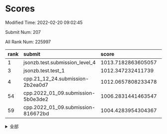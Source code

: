 # Scores

Modified Time: 2022-02-20 09:02:45

Submit Num: 207

All Rank Num: 225997

| rank |               submit               |       score        |       sigma        | pk_num |
| :--- | :--------------------------------- | :----------------- | :----------------- | :----- |
| 1    | jsonzb.test.submission_level_4     | 1013.7182863605057 | 0.7976222802588985 | 4362   |
| 3    | jsonzb.test.test_1                 | 1012.347232411739  | 0.7771542013775242 | 4368   |
| 4    | cpp.21_12_24.submission-2b2ea0d7   | 1012.0657808233478 | 0.8147992262754287 | 4367   |
| 54   | cpp.2022_01_09.submission-5b0e3de2 | 1006.2831441463547 | 0.7284532302123714 | 4368   |
| 59   | cpp.2022_01_09.submission-816672bd | 1004.4283954304367 | 0.7096046217757983 | 4366   |


<details>
<summary>全部</summary>

| rank |                 submit                 |       score        |       sigma        | pk_num |
| :--- | :------------------------------------- | :----------------- | :----------------- | :----- |
| 1    | jsonzb.test.submission_level_4         | 1013.7182863605057 | 0.7976222802588985 | 4362   |
| 2    | gobigger.level_3.submission_level_3_49 | 1012.6663879276914 | 0.7712741020381487 | 4372   |
| 3    | jsonzb.test.test_1                     | 1012.347232411739  | 0.7771542013775242 | 4368   |
| 4    | cpp.21_12_24.submission-2b2ea0d7       | 1012.0657808233478 | 0.8147992262754287 | 4367   |
| 5    | gobigger.level_3.submission_level_3_7  | 1011.6307983591051 | 0.7712317990446886 | 4364   |
| 6    | gobigger.level_3.submission_level_3_47 | 1010.9632111836811 | 0.7743858664837585 | 4364   |
| 7    | gobigger.level_3.submission_level_3_22 | 1010.8417867812276 | 0.7566463145699107 | 4376   |
| 8    | gobigger.level_3.submission_level_3_1  | 1010.81599795364   | 0.7577418926864028 | 4363   |
| 9    | gobigger.level_3.submission_level_3_42 | 1010.8151945347779 | 0.7736115993806012 | 4367   |
| 10   | gobigger.level_3.submission_level_3_39 | 1010.5678891444968 | 0.7756135105722332 | 4365   |
| 11   | gobigger.level_3.submission_level_3_10 | 1010.4620841298935 | 0.7569739933752946 | 4368   |
| 12   | gobigger.level_3.submission_level_3_36 | 1010.4458825622188 | 0.7451902217375311 | 4367   |
| 13   | gobigger.level_3.submission_level_3_33 | 1010.39035280844   | 0.7606382673483179 | 4371   |
| 14   | gobigger.level_3.submission_level_3_8  | 1010.3823123886431 | 0.780487321645946  | 4364   |
| 15   | gobigger.level_3.submission_level_3_4  | 1010.3337440893392 | 0.7789779290786331 | 4364   |
| 16   | gobigger.level_3.submission_level_3_0  | 1010.3240292443048 | 0.7606008967993286 | 4365   |
| 17   | gobigger.level_3.submission_level_3_24 | 1010.3110927554852 | 0.7829245606047495 | 4363   |
| 18   | gobigger.level_3.submission_level_3_2  | 1010.2530831225063 | 0.7724829726740661 | 4367   |
| 19   | gobigger.level_3.submission_level_3_31 | 1010.2530377079631 | 0.7699454797679492 | 4371   |
| 20   | gobigger.level_3.submission_level_3_25 | 1010.2489220112514 | 0.7316926595632881 | 4371   |
| 21   | gobigger.level_3.submission_level_3_3  | 1010.2473036010399 | 0.7717427530892627 | 4372   |
| 22   | gobigger.level_3.submission_level_3_23 | 1010.2260002564958 | 0.7595176103252262 | 4365   |
| 23   | gobigger.level_3.submission_level_3_41 | 1010.2173998307622 | 0.7583717160357858 | 4367   |
| 24   | gobigger.level_3.submission_level_3_38 | 1010.2098403684844 | 0.7495236979411422 | 4372   |
| 25   | gobigger.level_3.submission_level_3_32 | 1010.1808925240427 | 0.7491416453458074 | 4374   |
| 26   | gobigger.level_3.submission_level_3_27 | 1010.1315767780826 | 0.7661958030033503 | 4369   |
| 27   | gobigger.level_3.submission_level_3_35 | 1010.1112968314387 | 0.7482791642595985 | 4371   |
| 28   | gobigger.level_3.submission_level_3_5  | 1010.0662575283894 | 0.7552790973312642 | 4370   |
| 29   | gobigger.level_3.submission_level_3_14 | 1010.0564404518694 | 0.7608645531634725 | 4368   |
| 30   | gobigger.level_3.submission_level_3_17 | 1010.0337397299878 | 0.7634156557908885 | 4373   |
| 31   | gobigger.level_3.submission_level_3_11 | 1010.0148384835577 | 0.7543833913867993 | 4369   |
| 32   | gobigger.level_3.submission_level_3_6  | 1009.9786573175223 | 0.7683023124691628 | 4363   |
| 33   | gobigger.level_3.submission_level_3_44 | 1009.9519628442112 | 0.754248022918239  | 4367   |
| 34   | gobigger.level_3.submission_level_3_37 | 1009.839427982392  | 0.7614904023037897 | 4364   |
| 35   | gobigger.level_3.submission_level_3_15 | 1009.8122216317108 | 0.7539489543883415 | 4365   |
| 36   | gobigger.level_3.submission_level_3_16 | 1009.7911540374735 | 0.7638755499687242 | 4369   |
| 37   | gobigger.level_3.submission_level_3_12 | 1009.7710035608825 | 0.7615701542839046 | 4361   |
| 38   | gobigger.level_3.submission_level_3_13 | 1009.7516204337361 | 0.7483393444992759 | 4365   |
| 39   | gobigger.level_3.submission_level_3_48 | 1009.7315767120286 | 0.766174292814021  | 4365   |
| 40   | gobigger.level_3.submission_level_3_30 | 1009.6608075632435 | 0.7416428515723831 | 4364   |
| 41   | gobigger.level_3.submission_level_3_9  | 1009.6127168497615 | 0.7543045369972846 | 4369   |
| 42   | gobigger.level_3.submission_level_3_26 | 1009.6025846158407 | 0.7635565557090188 | 4371   |
| 43   | gobigger.level_3.submission_level_3_19 | 1009.563933087448  | 0.7666042873048617 | 4365   |
| 44   | gobigger.level_3.submission_level_3_29 | 1009.4069189110419 | 0.7464813381246743 | 4369   |
| 45   | gobigger.level_3.submission_level_3_40 | 1009.1409785838365 | 0.7476445485961439 | 4367   |
| 46   | gobigger.level_3.submission_level_3_46 | 1009.1387230605523 | 0.7468081827706885 | 4368   |
| 47   | gobigger.level_3.submission_level_3_34 | 1008.8801354905441 | 0.7617459910842164 | 4367   |
| 48   | gobigger.level_3.submission_level_3_21 | 1008.7137319208333 | 0.7484989994691289 | 4371   |
| 49   | gobigger.level_3.submission_level_3_18 | 1008.709436250409  | 0.7539034164360792 | 4367   |
| 50   | gobigger.level_3.submission_level_3_45 | 1008.5920886355409 | 0.762203692217913  | 4372   |
| 51   | gobigger.level_3.submission_level_3_28 | 1008.4540449484884 | 0.7425583457339987 | 4363   |
| 52   | gobigger.level_3.submission_level_3_43 | 1008.1893358906918 | 0.7470484487493343 | 4365   |
| 53   | gobigger.level_3.submission_level_3_20 | 1007.8748285935275 | 0.7553677095729622 | 4365   |
| 54   | cpp.2022_01_09.submission-5b0e3de2     | 1006.2831441463547 | 0.7284532302123714 | 4368   |
| 55   | gobigger.level_1.submission_level_1_47 | 1005.4594123360484 | 0.740616839102149  | 4368   |
| 56   | gobigger.level_1.submission_level_1_15 | 1005.0839112628465 | 0.7150435206000769 | 4373   |
| 57   | gobigger.level_1.submission_level_1_43 | 1004.695091094805  | 0.7157983575597374 | 4372   |
| 58   | gobigger.level_1.submission_level_1_14 | 1004.4582507143951 | 0.7259023330804327 | 4365   |
| 59   | cpp.2022_01_09.submission-816672bd     | 1004.4283954304367 | 0.7096046217757983 | 4366   |
| 60   | gobigger.level_1.submission_level_1_35 | 1004.3722148307157 | 0.7229864029894393 | 4368   |
| 61   | gobigger.level_1.submission_level_1_4  | 1004.0660582037128 | 0.7264274757356196 | 4367   |
| 62   | gobigger.level_1.submission_level_1_2  | 1003.9040095531603 | 0.7137398912855912 | 4370   |
| 63   | gobigger.level_1.submission_level_1_6  | 1003.9020293881673 | 0.719998315229626  | 4370   |
| 64   | gobigger.level_1.submission_level_1_32 | 1003.8433737714834 | 0.7177469584208954 | 4366   |
| 65   | gobigger.level_1.submission_level_1_45 | 1003.8340932811445 | 0.726162527575277  | 4367   |
| 66   | gobigger.level_1.submission_level_1_36 | 1003.8103194756387 | 0.7053012795367871 | 4357   |
| 67   | gobigger.level_1.submission_level_1_5  | 1003.8007609960476 | 0.700503186265624  | 4370   |
| 68   | gobigger.level_1.submission_level_1_23 | 1003.7773405571161 | 0.7202961685956965 | 4362   |
| 69   | gobigger.level_1.submission_level_1_34 | 1003.7587219966417 | 0.7253492748777611 | 4368   |
| 70   | gobigger.level_1.submission_level_1_0  | 1003.6612910542702 | 0.7177117036741005 | 4367   |
| 71   | gobigger.level_1.submission_level_1_29 | 1003.6159941215478 | 0.7106840649221461 | 4361   |
| 72   | gobigger.level_1.submission_level_1_33 | 1003.6007885281748 | 0.7339087040971355 | 4367   |
| 73   | gobigger.level_1.submission_level_1_40 | 1003.4262679028847 | 0.7207071731943815 | 4368   |
| 74   | gobigger.level_1.submission_level_1_25 | 1003.4237448552885 | 0.7241083386245785 | 4370   |
| 75   | gobigger.level_1.submission_level_1_8  | 1003.4237380864054 | 0.7256063092644408 | 4370   |
| 76   | gobigger.level_1.submission_level_1_13 | 1003.3465148254855 | 0.7155308925327936 | 4367   |
| 77   | gobigger.level_1.submission_level_1_11 | 1003.2549085417907 | 0.7138911312618867 | 4367   |
| 78   | gobigger.level_1.submission_level_1_31 | 1003.2154772093855 | 0.7201282054469351 | 4370   |
| 79   | gobigger.level_1.submission_level_1_38 | 1003.1401235772887 | 0.7138514848289929 | 4373   |
| 80   | gobigger.level_1.submission_level_1_44 | 1003.1281355150354 | 0.7208707245307316 | 4364   |
| 81   | gobigger.level_1.submission_level_1_1  | 1003.1105182934293 | 0.7133074579905018 | 4363   |
| 82   | gobigger.level_1.submission_level_1_21 | 1002.8710774047115 | 0.7091928444351352 | 4368   |
| 83   | gobigger.level_1.submission_level_1_42 | 1002.8549513917204 | 0.723675662094462  | 4369   |
| 84   | gobigger.level_1.submission_level_1_7  | 1002.7642176824182 | 0.7179556630812581 | 4367   |
| 85   | gobigger.level_1.submission_level_1_46 | 1002.7478986960871 | 0.7066415392776403 | 4364   |
| 86   | gobigger.level_1.submission_level_1_19 | 1002.7284516306555 | 0.7231550130662451 | 4369   |
| 87   | gobigger.level_1.submission_level_1_16 | 1002.6970231812792 | 0.7101899151745178 | 4364   |
| 88   | gobigger.level_1.submission_level_1_28 | 1002.6905437874115 | 0.7075972424372202 | 4364   |
| 89   | gobigger.level_1.submission_level_1_18 | 1002.6654779867844 | 0.7099374286528232 | 4365   |
| 90   | gobigger.level_1.submission_level_1_17 | 1002.6301447006116 | 0.7164977008377753 | 4360   |
| 91   | gobigger.level_1.submission_level_1_39 | 1002.62539013484   | 0.7027477578492449 | 4365   |
| 92   | gobigger.level_1.submission_level_1_26 | 1002.5712128317034 | 0.7198771829141947 | 4369   |
| 93   | gobigger.level_1.submission_level_1_48 | 1002.5130514711792 | 0.7036201305502257 | 4367   |
| 94   | gobigger.level_1.submission_level_1_22 | 1002.4464020877728 | 0.7078289211987849 | 4363   |
| 95   | gobigger.level_1.submission_level_1_41 | 1002.4444850190569 | 0.7238125124602327 | 4365   |
| 96   | gobigger.level_1.submission_level_1_27 | 1002.4208563741395 | 0.7137423889343093 | 4365   |
| 97   | gobigger.level_1.submission_level_1_9  | 1002.3337801763781 | 0.7163156357303151 | 4367   |
| 98   | gobigger.level_1.submission_level_1_3  | 1002.3038282506277 | 0.7114297162032662 | 4368   |
| 99   | gobigger.level_1.submission_level_1_49 | 1002.3009408322959 | 0.7204033822894256 | 4366   |
| 100  | gobigger.level_1.submission_level_1_12 | 1002.2704555743128 | 0.7143088371729622 | 4359   |
| 101  | gobigger.level_1.submission_level_1_10 | 1002.2188823170078 | 0.7273624706137193 | 4368   |
| 102  | gobigger.level_1.submission_level_1_20 | 1002.0917435845148 | 0.7169256679444097 | 4366   |
| 103  | gobigger.level_1.submission_level_1_30 | 1001.8455349681004 | 0.7086020011488968 | 4365   |
| 104  | gobigger.level_1.submission_level_1_24 | 1001.538233712652  | 0.7119583788285057 | 4368   |
| 105  | gobigger.level_1.submission_level_1_37 | 1001.5331629946315 | 0.7044906113794939 | 4365   |
| 106  | gobigger.random.submission_random_33   | 997.5341115818816  | 0.7076228124787917 | 4369   |
| 107  | gobigger.random.submission_random_29   | 997.396375761639   | 0.7038839456297024 | 4372   |
| 108  | gobigger.random.submission_random_24   | 997.1693934182543  | 0.7006561558156612 | 4371   |
| 109  | gobigger.random.submission_random_37   | 997.0262343964598  | 0.7128732096236914 | 4370   |
| 110  | gobigger.random.submission_random_8    | 996.960071226339   | 0.7069425995360538 | 4370   |
| 111  | gobigger.random.submission_random_10   | 996.835561796757   | 0.7196210337287678 | 4371   |
| 112  | gobigger.random.submission_random_25   | 996.7862061869153  | 0.7119904361895629 | 4370   |
| 113  | gobigger.random.submission_random_21   | 996.7785912218872  | 0.7023443643089139 | 4363   |
| 114  | gobigger.random.submission_random_38   | 996.5246726945505  | 0.7114235455148833 | 4363   |
| 115  | gobigger.random.submission_random_12   | 996.5108589899735  | 0.7137871281763262 | 4370   |
| 116  | gobigger.random.submission_random_35   | 996.4860197715806  | 0.7309658540104796 | 4371   |
| 117  | gobigger.random.submission_random_14   | 996.4830123490358  | 0.7014862500384558 | 4367   |
| 118  | gobigger.random.submission_random_23   | 996.4811631647293  | 0.7122057945464445 | 4370   |
| 119  | gobigger.random.submission_random_13   | 996.4760506408594  | 0.7195530513106312 | 4369   |
| 120  | gobigger.random.submission_random_9    | 996.4511775465995  | 0.7253293540031924 | 4365   |
| 121  | gobigger.random.submission_random_17   | 996.425761436103   | 0.7019348649440995 | 4368   |
| 122  | gobigger.random.submission_random_19   | 996.3981037381578  | 0.7151848413899876 | 4367   |
| 123  | gobigger.random.submission_random_26   | 996.3777920941717  | 0.7083425979399091 | 4366   |
| 124  | gobigger.random.submission_random_32   | 996.3603103614928  | 0.711432836514853  | 4368   |
| 125  | gobigger.random.submission_random_7    | 996.3339847625296  | 0.7093302787746437 | 4361   |
| 126  | gobigger.random.submission_random_5    | 996.3243526794516  | 0.7155065641852391 | 4369   |
| 127  | gobigger.random.submission_random_44   | 996.300273930771   | 0.6988086662593247 | 4364   |
| 128  | gobigger.random.submission_random_28   | 996.27953641463    | 0.7188330841483415 | 4368   |
| 129  | gobigger.random.submission_random_36   | 996.2408534185785  | 0.6976993226060512 | 4367   |
| 130  | gobigger.random.submission_random_0    | 996.2389800725684  | 0.7027767235473462 | 4370   |
| 131  | gobigger.random.submission_random_6    | 996.2270663624821  | 0.7035180081733478 | 4368   |
| 132  | gobigger.random.submission_random_43   | 996.1785209143106  | 0.7186116229277657 | 4367   |
| 133  | gobigger.random.submission_random_40   | 996.0534175037573  | 0.7115233237769341 | 4366   |
| 134  | gobigger.random.submission_random_46   | 995.9919658416044  | 0.7050599890173718 | 4373   |
| 135  | gobigger.random.submission_random_22   | 995.9692278855015  | 0.7182659220016813 | 4370   |
| 136  | gobigger.random.submission_random_18   | 995.9472183769866  | 0.7197926631725655 | 4369   |
| 137  | gobigger.random.submission_random_30   | 995.8651759700434  | 0.7270789100033779 | 4368   |
| 138  | gobigger.random.submission_random_47   | 995.8568129354051  | 0.6996936681055942 | 4369   |
| 139  | gobigger.random.submission_random_49   | 995.8288559403521  | 0.7108547955169825 | 4366   |
| 140  | gobigger.random.submission_random_2    | 995.7580174117963  | 0.7047457017468338 | 4369   |
| 141  | gobigger.random.submission_random_41   | 995.7284123991698  | 0.7107056468652444 | 4369   |
| 142  | gobigger.random.submission_random_42   | 995.6925289932577  | 0.7030349094305964 | 4373   |
| 143  | gobigger.random.submission_random_1    | 995.6777360125874  | 0.7116493882292101 | 4364   |
| 144  | gobigger.random.submission_random_31   | 995.6226770277588  | 0.7057746335448989 | 4364   |
| 145  | gobigger.random.submission_random_11   | 995.5294667875352  | 0.7314192766038278 | 4364   |
| 146  | gobigger.random.submission_random_4    | 995.4928142294326  | 0.7154989551780833 | 4370   |
| 147  | gobigger.random.submission_random_20   | 995.396576174732   | 0.7039480527016622 | 4366   |
| 148  | gobigger.random.submission_random_34   | 995.3548528543464  | 0.7058308782243158 | 4361   |
| 149  | gobigger.random.submission_random_48   | 995.3378680442611  | 0.7181514597112155 | 4363   |
| 150  | gobigger.random.submission_random_15   | 995.3324896307452  | 0.7098346041024508 | 4368   |
| 151  | gobigger.random.submission_random_3    | 995.2278784777294  | 0.7033284015419233 | 4370   |
| 152  | gobigger.random.submission_random_45   | 995.2116068534475  | 0.7325526548115415 | 4368   |
| 153  | gobigger.random.submission_random_39   | 995.0111857208553  | 0.7062961528924807 | 4359   |
| 154  | gobigger.random.submission_random_16   | 994.9826302772324  | 0.7253923455704835 | 4371   |
| 155  | gobigger.random.submission_random_27   | 994.4570489062417  | 0.7084591562064811 | 4367   |
| 156  | gobigger.level_2.submission_level_2_30 | 994.3060738628624  | 0.7272319535071645 | 4364   |
| 157  | gobigger.level_2.submission_level_2_23 | 994.1546167602727  | 0.7182323518094178 | 4369   |
| 158  | gobigger.level_2.submission_level_2_13 | 993.7333408209439  | 0.7274837163898388 | 4365   |
| 159  | gobigger.level_2.submission_level_2_46 | 993.6864440666313  | 0.7449642158410994 | 4370   |
| 160  | gobigger.level_2.submission_level_2_26 | 993.4649380337324  | 0.7392905591551258 | 4366   |
| 161  | gobigger.level_2.submission_level_2_11 | 993.3185876823771  | 0.726349788245121  | 4363   |
| 162  | gobigger.level_2.submission_level_2_14 | 993.2969214964512  | 0.7441374749631342 | 4372   |
| 163  | gobigger.level_2.submission_level_2_33 | 993.2769066771001  | 0.7193070244133358 | 4372   |
| 164  | gobigger.level_2.submission_level_2_38 | 993.1219773597522  | 0.7387579139866105 | 4359   |
| 165  | gobigger.level_2.submission_level_2_34 | 993.0884354804446  | 0.7513205166000922 | 4370   |
| 166  | gobigger.level_2.submission_level_2_29 | 993.0555284254302  | 0.7349494186015214 | 4363   |
| 167  | gobigger.level_2.submission_level_2_6  | 992.9859679626337  | 0.7374200760516693 | 4368   |
| 168  | gobigger.level_2.submission_level_2_47 | 992.9668253274021  | 0.7302101484010055 | 4365   |
| 169  | gobigger.level_2.submission_level_2_18 | 992.8463003407172  | 0.7332618919567938 | 4364   |
| 170  | gobigger.level_2.submission_level_2_10 | 992.6885194957565  | 0.7365143253009953 | 4371   |
| 171  | gobigger.level_2.submission_level_2_28 | 992.663389078763   | 0.7301099190508266 | 4359   |
| 172  | gobigger.level_2.submission_level_2_20 | 992.63488870335    | 0.7458903971962235 | 4367   |
| 173  | gobigger.level_2.submission_level_2_1  | 992.5544952992052  | 0.7443095534457956 | 4368   |
| 174  | gobigger.level_2.submission_level_2_9  | 992.3514239192082  | 0.7400107505566133 | 4363   |
| 175  | gobigger.level_2.submission_level_2_4  | 992.3045301265695  | 0.7426936452545224 | 4368   |
| 176  | gobigger.level_2.submission_level_2_22 | 992.2110273006189  | 0.7357595093073118 | 4366   |
| 177  | gobigger.level_2.submission_level_2_32 | 992.1508742565751  | 0.7461342648540545 | 4372   |
| 178  | gobigger.level_2.submission_level_2_15 | 992.0213587279261  | 0.7395380889117464 | 4363   |
| 179  | gobigger.level_2.submission_level_2_17 | 991.943328908976   | 0.7558216942061305 | 4366   |
| 180  | gobigger.level_2.submission_level_2_27 | 991.9255744683256  | 0.7511346859570959 | 4364   |
| 181  | gobigger.level_2.submission_level_2_16 | 991.8786880168291  | 0.7542957593350906 | 4367   |
| 182  | gobigger.level_2.submission_level_2_31 | 991.8328301311101  | 0.7370018797500848 | 4366   |
| 183  | gobigger.level_2.submission_level_2_7  | 991.8095724644091  | 0.7551072498438146 | 4368   |
| 184  | gobigger.level_2.submission_level_2_49 | 991.7994300572942  | 0.7519391512881202 | 4366   |
| 185  | gobigger.level_2.submission_level_2_2  | 991.6989652325008  | 0.7493536481232704 | 4370   |
| 186  | gobigger.level_2.submission_level_2_5  | 991.614147836377   | 0.769682783537896  | 4368   |
| 187  | gobigger.level_2.submission_level_2_42 | 991.5315980520544  | 0.7379585143458353 | 4372   |
| 188  | gobigger.level_2.submission_level_2_36 | 991.531444298956   | 0.7554524877441653 | 4369   |
| 189  | gobigger.level_2.submission_level_2_24 | 991.513255883971   | 0.7485421324994598 | 4370   |
| 190  | gobigger.level_2.submission_level_2_48 | 991.5011182041762  | 0.759450335755218  | 4363   |
| 191  | gobigger.level_2.submission_level_2_0  | 991.3833857498192  | 0.7477714575139289 | 4367   |
| 192  | gobigger.level_2.submission_level_2_40 | 991.3196974087674  | 0.7546505058935272 | 4367   |
| 193  | gobigger.level_2.submission_level_2_12 | 991.3076242887471  | 0.7656669393622267 | 4365   |
| 194  | gobigger.level_2.submission_level_2_39 | 991.2694569946472  | 0.7609747652838584 | 4372   |
| 195  | gobigger.level_2.submission_level_2_19 | 991.2261282804983  | 0.7632998240698132 | 4367   |
| 196  | gobigger.level_2.submission_level_2_43 | 991.0902286497522  | 0.7404286171659974 | 4359   |
| 197  | gobigger.level_2.submission_level_2_35 | 991.0585010668494  | 0.7498778074858269 | 4369   |
| 198  | gobigger.level_2.submission_level_2_3  | 991.0553478420289  | 0.7561465556551891 | 4368   |
| 199  | gobigger.level_2.submission_level_2_25 | 990.9613203771073  | 0.7713684543371313 | 4369   |
| 200  | gobigger.level_2.submission_level_2_37 | 990.9497121689376  | 0.7402452383006501 | 4365   |
| 201  | gobigger.level_2.submission_level_2_21 | 990.9380948698188  | 0.7686867414644825 | 4369   |
| 202  | gobigger.level_2.submission_level_2_44 | 990.7824260707629  | 0.7710608736141498 | 4367   |
| 203  | gobigger.level_2.submission_level_2_41 | 990.0193419460502  | 0.7720094746755536 | 4367   |
| 204  | gobigger.level_2.submission_level_2_8  | 989.9203554159645  | 0.7601509692616105 | 4368   |
| 205  | gobigger.level_2.submission_level_2_45 | 989.8838817850176  | 0.7836247735703475 | 4370   |
| 206  | gobigger.none.submission_none_1        | 978.6677646526246  | 1.2436660745860317 | 4365   |
| 207  | gobigger.none.submission_none_0        | 977.5163590660682  | 1.3255967247571667 | 4369   |

</details>